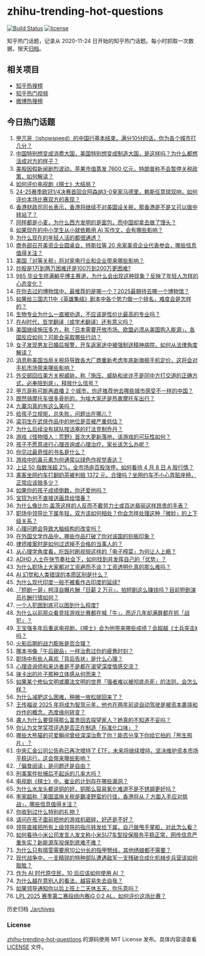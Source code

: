 # zhihu-trending-hot-questions

[![Build Status](https://github.com/justjavac/zhihu-trending-hot-questions/workflows/ci/badge.svg?branch=master)](https://github.com/justjavac/zhihu-trending-hot-questions/actions)
[![license](https://img.shields.io/github/license/justjavac/zhihu-trending-hot-questions)](https://github.com/justjavac/zhihu-trending-hot-questions/blob/master/LICENSE)

知乎热门话题，记录从 2020-11-24
日开始的知乎热门话题。每小时抓取一次数据，按天[归档](./archives)。

## 相关项目

- [知乎热搜榜](https://github.com/justjavac/zhihu-trending-top-search)
- [知乎热门视频](https://github.com/justjavac/zhihu-trending-hot-video)
- [微博热搜榜](https://github.com/justjavac/weibo-trending-hot-search)

## 今日热门话题

<!-- BEGIN -->
<!-- 最后更新时间 Wed Apr 09 2025 07:23:09 GMT+0800 (China Standard Time) -->

1. [甲亢哥（ishowspeed）的中国行基本结束，满分10分的话，你为各个城市打几分？](https://www.zhihu.com/question/1891624560194991400)
1. [中国特别想变成消费大国，美国特别想变成制造大国，是这样吗？为什么都想活成对方的样子？](https://www.zhihu.com/question/1893000585546000000)
1. [美股因假新闻剧烈波动，苹果市值蒸发 7600 亿元，特朗普称不会暂停关税政策，如何解读？](https://www.zhihu.com/question/1892849003818873000)
1. [如何评价电视剧《棋士》大结局？](https://www.zhihu.com/question/1890905459835256800)
1. [24-25赛季欧冠1/4决赛首回合阿森纳3-0皇家马德里，赖斯任意球双响，如何评价本场比赛双方的表现？](https://www.zhihu.com/question/1893166753124689700)
1. [香港财政司司长表示，香港将继续不对美国设关税，那香港是不是又可以做中转站了？](https://www.zhihu.com/question/1892868985126626800)
1. [同样都是小麦，为什么西方发明的是面包，而中国却拿去做了馒头？](https://www.zhihu.com/question/12717905080)
1. [如果现在的中小学生从小就依赖用 AI 写作文，会有哪些影响？](https://www.zhihu.com/question/1891094581166171100)
1. [为什么现在的年轻人活的都很通透？](https://www.zhihu.com/question/654052183)
1. [商务部召开美资企业圆桌会，特斯拉等 20 余家美资企业代表参会，哪些信息值得关注？](https://www.zhihu.com/question/1892570997258965200)
1. [美国「对等关税」将对家电行业和企业带来哪些影响？](https://www.zhihu.com/question/1892533104805119700)
1. [炒股是1万到两万困难还是100万到200万更困难?](https://www.zhihu.com/question/15178935959)
1. [985 毕业生挤满躺平博主赛道，为什么会出现这种现象？反映了年轻人怎样的心态变化？](https://www.zhihu.com/question/1892941663049054200)
1. [在你去过的博物馆中，最推荐的是哪一个？2025最期待去哪一个博物馆？](https://www.zhihu.com/question/12060381469)
1. [如果给三国志11中《英雄集结》剧本中各个势力做一个排名，难度会是怎样的？](https://www.zhihu.com/question/645012353)
1. [生物专业为什么一直被劝退，不应该是性价比最高的专业吗？](https://www.zhihu.com/question/1891075215171254000)
1. [在AI时代，哲学翻译（或学术翻译）还有意义吗？](https://www.zhihu.com/question/1890541112936088800)
1. [美国继续施压多方，称「日本需要开放市场、欧盟必须从美国购入能源」，各国反应如何？可能会采取哪些行动？](https://www.zhihu.com/question/1892889486557418200)
1. [女子发现男友已婚后报警，开车返家途中被强制送精神病院，如何从法律角度解读？](https://www.zhihu.com/question/1892706799930533400)
1. [消息称美国当局关税将导致各大厂商重新考虑年底新旗舰手机定价，这将会对手机市场带来哪些影响？](https://www.zhihu.com/question/1892947384587220500)
1. [外交部回应美方关税威胁，称「施压、威胁和讹诈不是同中方打交道的正确方式，必奉陪到底」，释放什么信号？](https://www.zhihu.com/question/1892947340853215700)
1. [甲亢哥称可能再直播 2 个城市，你还推荐他去哪些城市感受不一样的中国？](https://www.zhihu.com/question/1892675058725516300)
1. [既然骑摩托车很多骨折的，为啥大家还是热衷摩托车出行？](https://www.zhihu.com/question/659511388)
1. [九寨沟真的有这么美吗？](https://www.zhihu.com/question/604187877)
1. [给孩子立规矩，总失败，问题出在哪儿？](https://www.zhihu.com/question/14732635784)
1. [梁羽生在武侠作品中的地位是否被严重低估？](https://www.zhihu.com/question/477593411)
1. [为什么后续没有球队按活塞的打法克制乔丹？](https://www.zhihu.com/question/1892292826450079700)
1. [游戏《怪物猎人：荒野》首次大更新落地，该游戏的可玩性如何？](https://www.zhihu.com/question/1892506360345757000)
1. [孩子不愿意进行心理咨询或心理治疗，家长该怎么办呢？](https://www.zhihu.com/question/15145088222)
1. [你见过最奇怪的书名是什么？](https://www.zhihu.com/question/1892364612902548700)
1. [游戏中的毒元素为何通常以绿色作视觉表达？](https://www.zhihu.com/question/1892246337015228400)
1. [上证 50 指数涨超 2%，全市场逾百股涨停，如何看待 4 月 8 日 A 股行情？](https://www.zhihu.com/question/1892873920669012700)
1. [乘客坐网约车打翻奶茶被判赔 1372 元，合理吗？坐网约车不小心弄脏座椅，正常应该赔多少？](https://www.zhihu.com/question/1892904965296584400)
1. [如果你的孩子成绩倒数，你还爱他吗？](https://www.zhihu.com/question/639191356)
1. [宝钗为何不直接送画具给惜春？](https://www.zhihu.com/question/1890849818122884600)
1. [为什么像比尔·盖茨这样的人反而不戴劳力士或百达翡丽这样昂贵的手表？](https://www.zhihu.com/question/420037280)
1. [职场中领导比下属年轻，双方该如何相处？你会怎样处理这种「微妙」的上下级关系？](https://www.zhihu.com/question/1891195617738463200)
1. [心理问题会导致大脑结构的改变吗？](https://www.zhihu.com/question/1881140595499710500)
1. [在外国文学作品中，哪些作品打破了你对该国的刻板印象？](https://www.zhihu.com/question/1890809103686824400)
1. [律师接案时是如何过滤掉不合格的当事人的？](https://www.zhihu.com/question/4613209721)
1. [从心理学角度看，吃饭时刷视频这样的「电子榨菜」为何让人上瘾？](https://www.zhihu.com/question/1890791880524034800)
1. [ADHD 人士在快节奏社会下，如何找到并发挥自己的「优势」？](https://www.zhihu.com/question/15679026200)
1. [为什么职场上大家都对工资避而不谈？工资透明化真的那么难吗？](https://www.zhihu.com/question/14201616388)
1. [AI 幻觉和人类错误的本质区别是什么？](https://www.zhihu.com/question/1889654046224270800)
1. [为什么现代印度一般不被看作古印度的延续?](https://www.zhihu.com/question/1891238030553105700)
1. [「短剧一哥」柯淳自曝片酬「日薪 2 万元」，拍短剧这么赚钱吗？目前短剧演员片酬行情如何？](https://www.zhihu.com/question/1892575268201259000)
1. [一个人犯困到底可以困到什么程度?](https://www.zhihu.com/question/476292653)
1. [为什么以前观众看竞技游戏比赛都在喊「牛」，而近几年却满屏都在抓「战犯」？](https://www.zhihu.com/question/1892542012890247400)
1. [王宝强多年后重返电视剧，《棋士》会为他带来哪些成绩？会超越《士兵突击》吗？](https://www.zhihu.com/question/15722677537)
1. [火影后期的战力膨胀是否合理？](https://www.zhihu.com/question/598322779)
1. [哪本书像「午后甜品」一样治愈过你的疲惫时刻？](https://www.zhihu.com/question/1891119581935919900)
1. [职场中有些人喜欢「背后告状」是什么心理？](https://www.zhihu.com/question/15071663514)
1. [心理咨询师和来访者是不是都在渴望深度情感交流？](https://www.zhihu.com/question/1889768555001672200)
1. [徕卡出的片子那种立体感从何而来？](https://www.zhihu.com/question/328450551)
1. [如果某个修仙文明或魔法文明的世界「强者难以被彻底杀死」的法则，会怎么样？](https://www.zhihu.com/question/1891766473220933400)
1. [为什么减肥这么困难，稍微一放松就回来了？](https://www.zhihu.com/question/13608400175)
1. [王传福说 2025 年将成为智驾元年，他也在两年前说自动驾驶是被资本裹挟和炒作的概念，态度缘何转变？](https://www.zhihu.com/question/1892959146120274000)
1. [袭人为什么要穿得那么富贵回去探望家人？她真的不知道不妥吗？](https://www.zhihu.com/question/5538672874)
1. [你认为文学奖项评选是否正在制造「标准化口味」？](https://www.zhihu.com/question/1891464033313464300)
1. [哪些大熊猫的可爱瞬间曾经深深治愈了你？能否分享下你给它拍的「熊生照片」？](https://www.zhihu.com/question/14744496838)
1. [中央汇金公司公告称已再次增持了 ETF，未来将继续增持，坚决维护资本市场平稳运行，这会带来哪些影响？](https://www.zhihu.com/question/1892591728713777400)
1. [「偏食阅读」是问题还是自由？](https://www.zhihu.com/question/1891119171997229300)
1. [刑事案件批捕后不起诉的几率大吗？](https://www.zhihu.com/question/2748196294)
1. [电视剧《棋士》中，崔业的计划存在哪些漏洞？](https://www.zhihu.com/question/1890183191425422000)
1. [为什么水龙头都说铜的好，铜那么容易氧化难道不是不锈钢更好吗？](https://www.zhihu.com/question/626308544)
1. [李家超称「美国滥施关税是霸凌野蛮的行径，香港将从 7 方面入手应对挑战」，哪些信息值得关注？](https://www.zhihu.com/question/1892885321840054800)
1. [你收到过什么特别的礼物？](https://www.zhihu.com/question/65526620)
1. [请问在孩子面前把他的游戏机砸碎，好还是不好？](https://www.zhihu.com/question/1890513449441808600)
1. [领导直接把所有上级领导的指示转发给下属，自己做甩手掌柜，对此怎么看？](https://www.zhihu.com/question/13997339534)
1. [如何看待小米公司发言人发文称小米SU7车型投保服务平稳正常，网传信息严重失实？新能源车投保到底难不难？](https://www.zhihu.com/question/1892683494397834200)
1. [为什么只有晴雯需要用10公分长的指甲劈线，其他绣娘都不需要？](https://www.zhihu.com/question/15690253170)
1. [现代战争中，一支精锐的特种部队遭遇敌军一支残破合成化机械步兵营该如何取胜？](https://www.zhihu.com/question/1890066840497132800)
1. [作为 AI 时代原住民，10 后应该如何使用 AI ？](https://www.zhihu.com/question/1889660288447538700)
1. [为什么越在意别人的看法，越容易失去自我？](https://www.zhihu.com/question/667929021)
1. [如果领导通知你以后上班上二天休五天，你乐意吗？](https://www.zhihu.com/question/1891623723993380400)
1. [LPL 2025 赛季第二赛段组内赛iG 0:2 AL，如何评价这场比赛？](https://www.zhihu.com/question/1893013937089382000)

<!-- END -->

历史归档 [./archives](./archives)

### License

[zhihu-trending-hot-questions](https://github.com/justjavac/zhihu-trending-hot-questions)
的源码使用 MIT License 发布。具体内容请查看 [LICENSE](./LICENSE) 文件。
